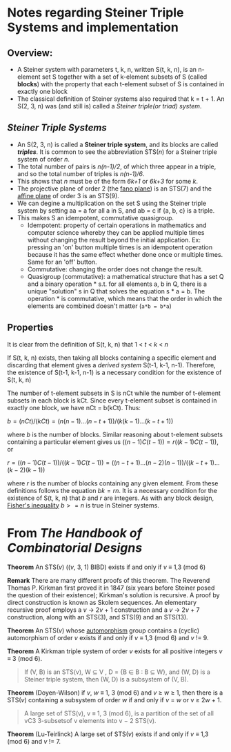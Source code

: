 # Notes regarding Steiner Triple Systems and implementation

## Overview:

- A Steiner system with parameters t, k, n, written S(t, k, n), is an n-element set S together with a set of k-element subsets of S (called **blocks**) with the property that each t-element subset of S is contained in exactly one block
 - The classical definition of Steiner systems also required that k = t + 1. An S(2, 3, n) was (and still is) called a *Steiner triple(or triad) system*.

## *Steiner Triple Systems*

- An S(2, 3, n) is called a **Steiner triple system**, and its blocks are called ***triples***. It is common to see the abbreviation STS(*n*) for a Steiner triple system of order *n*.
- The total number of pairs is *n(n-1)/2*, of which three appear in a triple, and so the total number of triples is *n(n-1)/6*.
 - This shows that *n* must be of the form *6k+1* or *6k+3* for some *k*.
- The projective plane of order 2 (the [fano plane](https://en.wikipedia.org/wiki/Fano_plane)) is an STS(7) and the [affine plane](https://en.wikipedia.org/wiki/Affine_plane_(incidence_geometry)) of order 3 is an STS(9).
- We can degine a multiplication on the set S using the Steiner triple system by setting aa = a for all a in S, and ab = c if {a, b, c} is a triple. 
 - This makes S an idempotent, commutative quasigroup.
    - Idempotent: property of certain operations in mathematics and computer science whereby they can be applied multiple times without changing the result beyond the initial application. Ex: pressing an 'on' button multiple times is an idempotent operation because it has the same effect whether done once or multiple times. Same for an 'off' button.
    - Commutative: changing the order does not change the result.
    - Quasigroup (commutative): a mathematical structure that has a set Q and a binary operation * s.t. for all elements a, b in Q, there is a unique "solution" s in Q that solves the equation s * a = b. The operation * is commutative, which means that the order in which the elements are combined doesn't matter (`a*b = b*a`) 

## Properties

It is clear from the definition of S(t, k, n) that 1 \< *t* \< *k* \< *n*

If S(t, k, n) exists, then taking all blocks containing a specific element and discarding that element gives a *derived system* S(t-1, k-1, n-1). Therefore, the existence of S(t-1, k-1, n-1) is a necessary condition for the existence of S(t, k, n)

The number of t-element subsets in S is nCt while the number of t-element subsets in each block is kCt. Since every t-element subset is contained in exactly one block, we have nCt = b(kCt). Thus:

$b = (nCt)/(kCt) = (n(n-1) ... (n-t+1))/(k(k-1) ... (k-t+1))$

where *b* is the number of blocks. Similar reasoning about t-element subsets containing a particular element gives us $((n-1)C(t-1)) = r((k-1)C(t-1))$, or

$r = ((n-1)C(t-1))/((k-1)C(t-1)) = ((n-t+1) ... (n-2)(n-1))/((k-t+1) ... (k-2)(k-1))$

where *r* is the number of blocks containing any given element. From these definitions follows the equation $bk = rn$. It is a necessary condition for the existence of S(t, k, n) that *b* and *r* are integers. As with any block design, [Fisher's inequality](https://en.wikipedia.org/wiki/Fisher%27s_inequality) $b >= n$ is true in Steiner systems.

# From *The Handbook of Combinatorial Designs*

**Theorem** An STS(*v*) ((*v*, 3, 1) BIBD) exists if and only if *v* ≡ 1,3 (mod 6)

**Remark** There are many different proofs of this theorem. The Reverend Thomas P. Kirkman first proved it in 1847 (six years before Steiner posed the question of their existence); Kirkman's solution is recursive. A proof by direct construction is known as Skolem sequences. An elementary recursive proof employs a *v* → 2*v* + 1 construction and a *v* → 2*v* + 7 construction, along with an STS(3), and STS(9) and an STS(13).

**Theorem** An STS(*v*) whose [automorphism](https://en.wikipedia.org/wiki/Automorphism) group contains a (cyclic) automorphism of order *v* exists if and only if *v* ≡ 1,3 (mod 6) and *v* != 9.

**Theorem** A Kirkman triple system of order *v* exists for all positive integers *v* ≡ 3 (mod 6). 
> If (V, B) is an STS(v), W ⊆ V , D = {B ∈ B : B ⊆ W}, and (W, D) is a Steiner
triple system, then (W, D) is a subsystem of (V, B).

**Theorem** (Doyen-Wilson) if *v*, *w* ≡ 1, 3 (mod 6) and *v* ≥ *w* ≥ 1, then there is a STS(*v*) containing a subsystem of order *w* if and only if *v* = *w* or v ≥ 2*w* + 1.
> A large set of STS(v), v ≡ 1, 3 (mod 6), is a partition of the set of all vC3 3-subsetsof v elements into v − 2 STS(v).

**Theorem** (Lu-Teirlinck) A large set of STS(*v*) exists if and only if *v* ≡ 1,3 (mod 6) and *v* != 7.
